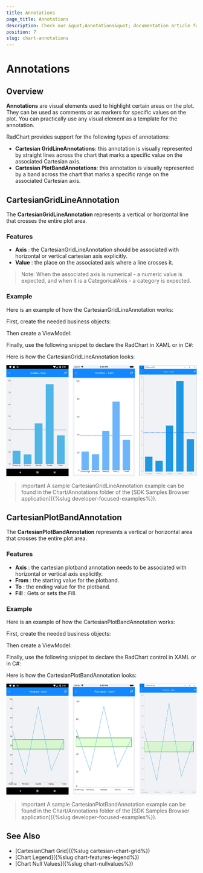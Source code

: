 ```yaml
---
title: Annotations
page_title: Annotations
description: Check our &quot;Annotations&quot; documentation article for Telerik Chart for Xamarin control.
position: 7
slug: chart-annotations
---
```


# Annotations 

## Overview

**Annotations** are visual elements used to highlight certain areas on the plot. They can be used as comments or as markers for specific values on the plot. You can practically use any visual element as a template for the annotation.

RadChart provides support for the following types of annotations:

- **Cartesian GridLineAnnotations**: this annotation is visually represented by straight lines across the chart that marks a specific value on the associated Cartesian axis.
- **Cartesian PlotBandAnnotations**: this annotation is visually represented by a band across the chart that marks a specific range on the associated Cartesian axis.

## CartesianGridLineAnnotation

The **CartesianGridLineAnnotation** represents a vertical or horizontal line that crosses the entire plot area.

### Features

- **Axis** : the CartesianGridLineAnnotation should be associated with horizontal or vertical cartesian axis explicitly.
- **Value** : the place on the associated axis where a line crosses it.

> Note: When the associated axis is numerical - a numeric value is expected, and when it is a CategoricalAxis - a category is expected. 

### Example

Here is an example of how the CartesianGridLineAnnotation works:

First, create the needed business objects:

<snippet id='categorical-data-model'/>

Then create a ViewModel:

<snippet id='chart-annotations-grid-line-view-model'/>

Finally, use the following snippet to declare the RadChart in XAML or in C#:

<snippet id='chart-annotations-gridline-xaml'/>
<snippet id='chart-annotations-gridline-csharp'/>

Here is how the CartesianGridLineAnnotation looks:

![Annotations](images/chart-annotations-grid-line-examples.png)

>important A sample CartesianGridLineAnnotation example can be found in the Chart/Annotations folder of the [SDK Samples Browser application]({%slug developer-focused-examples%}).

## CartesianPlotBandAnnotation

The **CartesianPlotBandAnnotation** represents a vertical or horizontal area that crosses the entire plot area.  

### Features

- **Axis** : the cartesian plotband annotation needs to be associated with horizontal or vertical axis explicitly.
- **From** : the starting value for the plotband.
- **To** : the ending value for the plotband.
- **Fill** :  Gets or sets the Fill. 

### Example

Here is an example of how the CartesianPlotBandAnnotation works:

First, create the needed business objects:

<snippet id='categorical-data-model'/>

Then create a ViewModel:

<snippet id='chart-annotations-plot-band-view-model'/>

Finally, use the following snippet to declare the RadChart control in XAML or in C#:

<snippet id='chart-annotations-plotband-xaml'/>
<snippet id='chart-annotations-plotband-csharp'/>

Here is how the CartesianPlotBandAnnotation looks:

![Annotations](images/chart-annotations-plot-band-example.png)

>important A sample CartesianPlotBandAnnotation example can be found in the Chart/Annotations folder of the [SDK Samples Browser application]({%slug developer-focused-examples%}).

## See Also

- [CartesianChart Grid]({%slug cartesian-chart-grid%})
- [Chart Legend]({%slug chart-features-legend%})
- [Chart Null Values]({%slug chart-nullvalues%})
